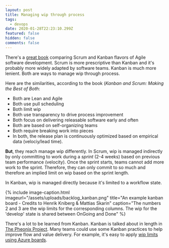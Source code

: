 ```yaml
---
layout: post
title: Managing wip through process
tags:
  - devops
date: 2020-01-28T22:23:10.299Z
featured: false
hidden: false
comments: false
---
```

There's a [great book](https://www.infoq.com/minibooks/kanban-scrum-minibook/) comparing Scrum and Kanban flavors of Agile software development. Scrum is more prescriptive than Kanban and it's probably more widely adapted by software teams. Kanban is much more lenient. Both are ways to manage wip through process. 

<!--more--> 

Here are the similarities, according to the book (<cite>Kanban and Scrum: Making the Best of Both</cite>: 

* Both are Lean and Agile
* Both use pull scheduling
* Both limit wip
* Both use transparency to drive process improvement
* Both focus on delivering releasable software early and often
* Both are based on self-organizing teams
* Both require breaking work into pieces
* In both, the release plan is continuously optimized based on empirical data (velociy/lead time).

**But**, they reach manage wip differently. In Scrum, wip is managed indirectly by only committing to work during a *sprint* (2-4 weeks) based on previous team performance (velocity). Once the sprint starts, teams cannot add more work to the sprint. Therefore, they can only commit to so much and therefore an implied limit on wip based on the sprint length. 

In Kanban, wip is managed directly because it's limited to a workflow state.

{% include image-caption.html imageurl="/assets/uploads/backlog_kanban.png" title="An example kanban board - Credits to Henrik Kniberg & Mattias Skarin" caption="The numbers 2 and 3 are the wip limits for the corresponding columns. The wip for the 'develop' state is shared between OnGoing and Done" %}


There's a lot to be learned from Kanban. Kanban is talked about in length in [The Pheonix Project](https://www.amazon.com/dp/B078Y98RG8/ref=dp-kindle-redirect?_encoding=UTF8&btkr=1). Many teams could use some Kanban practices to help improve flow and value delivery. For example, it's easy to apply [wip limits using Azure boards](https://docs.microsoft.com/en-us/azure/devops/boards/boards/wip-limits?view=azure-devops).
